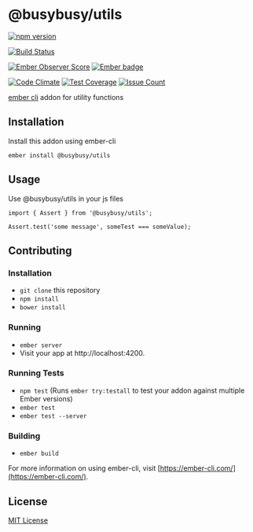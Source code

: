 @busybusy/utils
==============================================================================

[![npm version](https://badge.fury.io/js/busy-utils.svg)](https://badge.fury.io/js/busy-utils)

[![Build Status](https://travis-ci.org/busybusy/webapp-busy-utils.svg?branch=master)](https://travis-ci.org/busybusy/webapp-busy-utils)

[![Ember Observer Score](https://emberobserver.com/badges/busy-utils.svg)](https://emberobserver.com/addons/busy-utils)
[![Ember badge][ember-badge]][embadge]

[![Code Climate](https://codeclimate.com/github/busybusy/webapp-busy-utils/badges/gpa.svg)](https://codeclimate.com/github/busybusy/webapp-busy-utils)
[![Test Coverage](https://codeclimate.com/github/busybusy/webapp-busy-utils/badges/coverage.svg)](https://codeclimate.com/github/busybusy/webapp-busy-utils/coverage)
[![Issue Count](https://codeclimate.com/github/busybusy/webapp-busy-utils/badges/issue_count.svg)](https://codeclimate.com/github/busybusy/webapp-busy-utils)

[ember cli](https://ember-cli.com/) addon for utility functions

Installation
------------------------------------------------------------------------------

Install this addon using ember-cli
```
ember install @busybusy/utils
```

Usage
------------------------------------------------------------------------------

Use @busybusy/utils in your js files
```
import { Assert } from '@busybusy/utils';

Assert.test('some message', someTest === someValue);
```

Contributing
------------------------------------------------------------------------------

### Installation

* `git clone` this repository
* `npm install`
* `bower install`

### Running

* `ember server`
* Visit your app at http://localhost:4200.

### Running Tests

* `npm test` (Runs `ember try:testall` to test your addon against multiple Ember versions)
* `ember test`
* `ember test --server`

### Building

* `ember build`

For more information on using ember-cli, visit [https://ember-cli.com/](https://ember-cli.com/).


License
------------------------------------------------------------------------------

[MIT License](https://opensource.org/licenses/mit-license.php)

[embadge]: http://embadge.io/
[ember-badge]: http://embadge.io/v1/badge.svg?start=2.14.0
